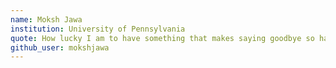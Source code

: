 ```yaml
---
name: Moksh Jawa 
institution: University of Pennsylvania 
quote: How lucky I am to have something that makes saying goodbye so hard. 
github_user: mokshjawa 
---
```

